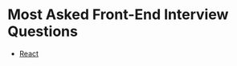 # Most Asked Front-End Interview Questions

- [React](https://github.com/BekCodingAddict/Front-End/tree/master/Most%20Asked%20Interview%20Questions/React)
